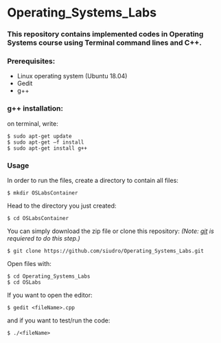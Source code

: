 # Operating_Systems_Labs
### This repository contains implemented codes in Operating Systems course using Terminal command lines and C++.
### Prerequisites:
- Linux operating system (Ubuntu 18.04)
- Gedit
- g++

### g++ installation:
on terminal, write:
```
$ sudo apt-get update
$ sudo apt-get –f install
$ sudo apt-get install g++
```

### Usage
In order to run the files, create a directory to contain all files:
```
$ mkdir OSLabsContainer
```
Head to the directory you just created:
```
$ cd OSLabsContainer
```
You can simply download the zip file or clone this repository:
*(Note: [git](https://git-scm.com/downloads) is requiered to do this step.)*
```
$ git clone https://github.com/siudro/Operating_Systems_Labs.git
```
Open files with:
```
$ cd Operating_Systems_Labs
$ cd OSLabs
```
If you want to open the editor:
```
$ gedit <fileName>.cpp
```
and if you want to test/run the code:
```
$ ./<fileName>
```
